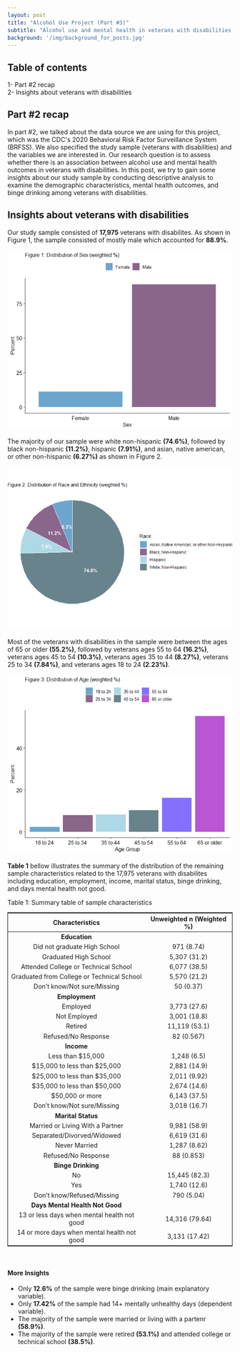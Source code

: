 ```yaml
---
layout: post
title: "Alcohol Use Project (Part #3)"
subtitle: "Alcohol use and mental health in veterans with disabilities insights"
background: '/img/background_for_posts.jpg'
---
```


## Table of contents 
1- Part #2 recap <br>
2- Insights about veterans with disabilities <br>


## Part #2 recap 
In part #2, we talked about the data source we are using for this project, which was the CDC's 2020 Behavioral Risk Factor Surveillance System (BRFSS). We also specified the study sample (veterans with disabilities) and the variables we are interested in. Our research question is to assess whether there is an association between alcohol use and mental health outcomes in veterans with disabilities. In this post, we try to gain some insights about our study sample by conducting descriptive analysis to examine the demographic characteristics, mental health outcomes, and binge drinking among veterans with disabilities. 



## Insights about veterans with disabilities
Our study sample consisted of  **17,975** veterans with disabilites. As shown in Figure 1, the sample consisted of mostly male which accounted for **88.9%**.  


![IMDb page](/img/Fig1_dist_sex.png)


The majority of our sample were white non-hispanic **(74.6%)**, followed by black non-hispanic **(11.2%)**, hispanic **(7.91%)**, and asian, native american, or other non-hispanic **(6.27%)** as shown in Figure 2. 


![IMDb page](/img/fig2_race.png)
 


Most of the veterans with disabilities in the sample were between the ages of 65 or older **(55.2%)**, followed by veterans ages 55 to 64 **(16.2%)**, veterans ages 45 to 54 **(10.3%)**, veterans ages 35 to 44 **(8.27%)**, veterans 25 to 34 **(7.84%)**, and veterans ages 18 to 24 **(2.23%)**. 


![IMDb page](/img/fig3_age_dist.png)


**Table 1** bellow illustrates the summary of the distribution of the remaining sample characteristics related to the 17,975 veterans with disabilites including education, employment, income, marital status, binge drinking, and days mental health not good.   


Table 1: Summary table of sample characteristics

| Characteristics                               | Unweighted n (Weighted %) |
|                   :---:                       |           :---:           |
| **Education**                                 |                           |
| Did not graduate High School                  | 971 (8.74)                |
| Graduated High School                         | 5,307 (31.2)              |
| Attended College or Technical School          | 6,077 (38.5)              |
| Graduated from College or Technical School    | 5,570 (21.2)              |
| Don’t know/Not sure/Missing                   | 50 (0.37)                 |
| **Employment**                                |                           |
| Employed                                      | 3,773 (27.6)              |
| Not Employed                                  | 3,001 (18.8)              |
| Retired                                       | 11,119 (53.1)             |
| Refused/No Response                           | 82 (0.567)                |
| **Income**                                    |                           |
| Less than $15,000                             | 1,248 (6.5)               |
| $15,000 to less than $25,000                  | 2,881 (14.9)              |
| $25,000 to less than $35,000                  | 2,011 (9.92)              |
| $35,000 to less than $50,000                  | 2,674 (14.6)              |
| $50,000 or more                               | 6,143 (37.5)              |
| Don’t know/Not sure/Missing                   | 3,018 (16.7)              |
| **Marital Status**                            |                           |
| Married or Living With a Partner              | 9,981 (58.9)              |
| Separated/Divorved/Widowed                    | 6,619 (31.6)              |
| Never Married                                 | 1,287 (8.62)              |
| Refused/No Response                           | 88 (0.853)                |
| **Binge Drinking**                            |                           |
| No                                            | 15,445 (82.3)             |
| Yes                                           | 1,740 (12.6)              |
| Don’t know/Refused/Missing                    | 790 (5.04)                |
| **Days Mental Health Not Good**               |                           |
| 13 or less days when mental health not good   | 14,316 (79.64)            |
| 14 or more days when mental health not good   | 3,131 (17.42)             | 

<br>
<style>
table {
  border: 1px solid black;
}

td {
  border: 1px solid #000;
  margin: 0;
  padding: 0.5em;
}

th {
  background-color: #2596be;
  color: white;
}

tr:hover {
    background-color: pink;
}
</style>


#### More Insights ### 


- Only **12.6%** of the sample were binge drinking (main explanatory variable). 
- Only **17.42%** of the sample had 14+ mentally unhealthy days (dependent variable). 
- The majority of the sample were married or living with a partenr **(58.9%)**.
- The majority of the sample were retired **(53.1%)** and attended college or technical school **(38.5%)**. 






